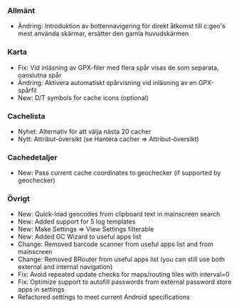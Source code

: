 ### Allmänt
- Ändring: Introduktion av bottennavigering för direkt åtkomst till c:geo's mest använda skärmar, ersätter den gamla huvudskärmen

### Karta
- Fix: Vid inläsning av GPX-filer med flera spår visas de som separata, oanslutna spår
- Ändring: Aktivera automatiskt spårvisning vid inläsning av en GPX-spårfil
- New: D/T symbols for cache icons (optional)

### Cachelista
- Nyhet: Alternativ för att välja nästa 20 cacher
- Nytt: Attribut-översikt (se Hantera cacher => Attribut-översikt)

### Cachedetaljer
- New: Pass current cache coordinates to geochecker (if supported by geochecker)

### Övrigt
- New: Quick-load geocodes from clipboard text in mainscreen search
- New: Added support for 5 log templates
- New: Make Settings => View Settings filterable
- New: Added GC Wizard to useful apps list
- Change: Removed barcode scanner from useful apps list and from mainscreen
- Change: Removed BRouter from useful apps list (you can still use both external and internal navigation)
- Fix: Avoid repeated update checks for maps/routing tiles with interval=0
- Fix: Optimize support to autofill passwords from external password store apps in settings
- Refactored settings to meet current Android specifications
